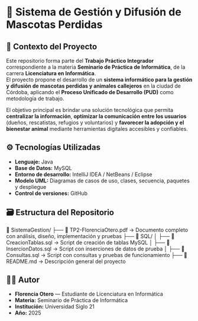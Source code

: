 # 🐾 Sistema de Gestión y Difusión de Mascotas Perdidas  

## 📘 Contexto del Proyecto  
Este repositorio forma parte del **Trabajo Práctico Integrador** correspondiente a la materia **Seminario de Práctica de Informática**, de la carrera **Licenciatura en Informática**.  
El proyecto propone el desarrollo de un **sistema informático para la gestión y difusión de mascotas perdidas y animales callejeros** en la ciudad de Córdoba, aplicando el **Proceso Unificado de Desarrollo (PUD)** como metodología de trabajo.  

El objetivo principal es brindar una solución tecnológica que permita **centralizar la información**, **optimizar la comunicación entre los usuarios** (dueños, rescatistas, refugios y voluntarios) y **favorecer la adopción y el bienestar animal** mediante herramientas digitales accesibles y confiables.  

## ⚙️ Tecnologías Utilizadas  
- **Lenguaje:** Java  
- **Base de Datos:** MySQL  
- **Entorno de desarrollo:** IntelliJ IDEA / NetBeans / Eclipse  
- **Modelo UML:** Diagramas de casos de uso, clases, secuencia, paquetes y despliegue  
- **Control de versiones:** GitHub  

## 🗃️ Estructura del Repositorio  

📂 SistemaGestion/
├── 📄 TP2-FlorenciaOtero.pdf → Documento completo con análisis, diseño, implementación y pruebas
├── 📂 SQL/
│ ├── 📄 CreacionTablas.sql → Script de creación de tablas MySQL
│ ├── 📄 InsercionDatos.sql → Script con inserciones de datos de prueba
│ ├── 📄 Consultas.sql → Script con consultas y pruebas de funcionamiento
├── 📄 README.md → Descripción general del proyecto

## 👩‍💻 Autor  
- **Florencia Otero** — Estudiante de Licenciatura en Informática  
- **Materia:** Seminario de Práctica de Informática  
- **Institución:** Universidad Siglo 21  
- **Año:** 2025 
